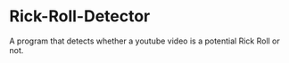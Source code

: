 # Rick-Roll-Detector
A program that detects whether a youtube video is a potential Rick Roll or not.
